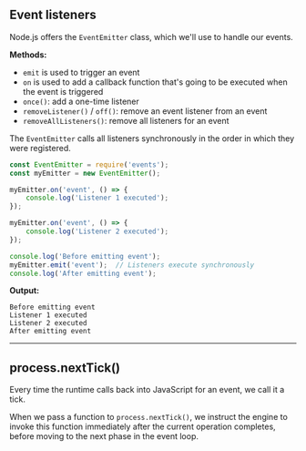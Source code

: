 ## Event listeners

Node.js offers the `EventEmitter` class, which we'll use to handle our events.

**Methods:**
- `emit` is used to trigger an event
- `on` is used to add a callback function that's going to be executed when the event is triggered
- `once()`: add a one-time listener
- `removeListener()` / `off()`: remove an event listener from an event
- `removeAllListeners()`: remove all listeners for an event

The `EventEmitter` calls all listeners synchronously in the order in which they were registered.

```js
const EventEmitter = require('events');
const myEmitter = new EventEmitter();

myEmitter.on('event', () => {
    console.log('Listener 1 executed');
});

myEmitter.on('event', () => {
    console.log('Listener 2 executed');
});

console.log('Before emitting event');
myEmitter.emit('event');  // Listeners execute synchronously
console.log('After emitting event');
```

**Output:**

```
Before emitting event
Listener 1 executed
Listener 2 executed
After emitting event
```

---
## process.nextTick()

Every time the runtime calls back into JavaScript for an event, we call it a tick.

When we pass a function to `process.nextTick()`, we instruct the engine to invoke this function immediately after the current operation completes, before moving to the next phase in the event loop.

